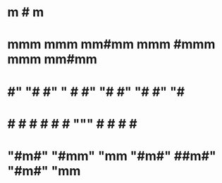                                                         
#                 m                  #               m   
#  mmm    mmm   mm#mm   mmm          #mmm    mmm   mm#mm 
# #" "#  #"  "    #    #" "#         #" "#  #" "#    #   
# #   #  #        #    #   #   """   #   #  #   #    #   
# "#m#"  "#mm"    "mm  "#m#"         ##m#"  "#m#"    "mm 
                                                        
                                                        
